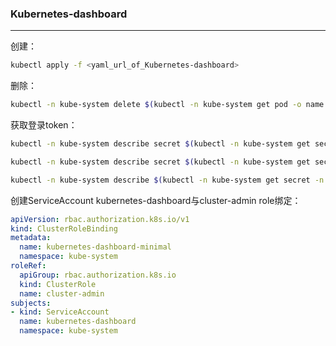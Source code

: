 ### Kubernetes-dashboard

---



创建：

```sh
kubectl apply -f <yaml_url_of_Kubernetes-dashboard>
```



删除：

```sh
kubectl -n kube-system delete $(kubectl -n kube-system get pod -o name | grep dashboard)
```



获取登录token：

```sh
kubectl -n kube-system describe secret $(kubectl -n kube-system get secret | awk '/^deployment-controller-token-/{print $1}') | awk '$1=="token:"{print $2}'
```

```sh
kubectl -n kube-system describe secret $(kubectl -n kube-system get secret | grep kubernetes-dashboard-token|awk '{print $1}')|grep token:|awk '{print $2}'
```

```sh
kubectl -n kube-system describe $(kubectl -n kube-system get secret -n kube-system -o name | grep namespace) | grep token
```



创建ServiceAccount kubernetes-dashboard与cluster-admin role绑定：

```yaml
apiVersion: rbac.authorization.k8s.io/v1
kind: ClusterRoleBinding
metadata:
  name: kubernetes-dashboard-minimal
  namespace: kube-system
roleRef:
  apiGroup: rbac.authorization.k8s.io
  kind: ClusterRole
  name: cluster-admin
subjects:
- kind: ServiceAccount
  name: kubernetes-dashboard
  namespace: kube-system
```

